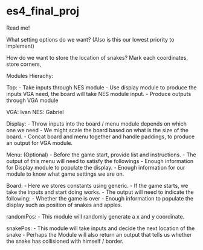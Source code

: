 # es4_final_proj

Read me!


What setting options do we want? (Also is this our lowest priority to implement)

How do we want to store the location of snakes? Mark each coordinates, store
corners, 


Modules Hierachy:

Top:
    - Take inputs through NES module
    - Use display module to produce the inputs VGA need, 
        the board will take NES module input.
    - Produce outputs through VGA module

VGA:
        Ivan
NES:
        Gabriel

Display:
    - Throw inputs into the board / menu module depends on which one we need
        - We might scale the board based on what is the size of the board.
    - Concat board and menu together and handle paddings, to produce an output
        for VGA module.

Menu: (Optional)
    - Before the game start, provide list and instructions.
    - The output of this menu will need to satisfy the followings
        - Enough information for Display module to populate the display.
        - Enough information for our module to know what game settings we are on.

Board:
    - Here we stores constants using generic.
    - If the game starts, we take the inputs and start doing works.
    - The output will need to indicate the following:
        - Whether the game is over
        - Enough information to populate the display such as position of snakes
          and apples.

randomPos:
    - This module will randomly generate a x and y coordinate.

snakePos:
    - This module will take inputs and decide the next location of the snake
    - Perhaps the Module will also return an output that tells us whether the
        snake has collisioned with himself / border.

